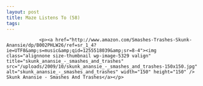 ```yaml
---
layout: post
title: Maze Listens To (58)
tags:
---
```



                <p><a href="http://www.amazon.com/Smashes-Trashes-Skunk-Anansie/dp/B002PHLW26/ref=sr_1_4?ie=UTF8&amp;s=music&amp;qid=1255518039&amp;sr=8-4"><img class="alignnone size-thumbnail wp-image-5329 valign" title="skunk_anansie_-_smashes_and_trashes" src="/uploads/2009/10/skunk_anansie_-_smashes_and_trashes-150x150.jpg" alt="skunk_anansie_-_smashes_and_trashes" width="150" height="150" /> Skunk Anansie - Smashes And Trashes</a></p>
